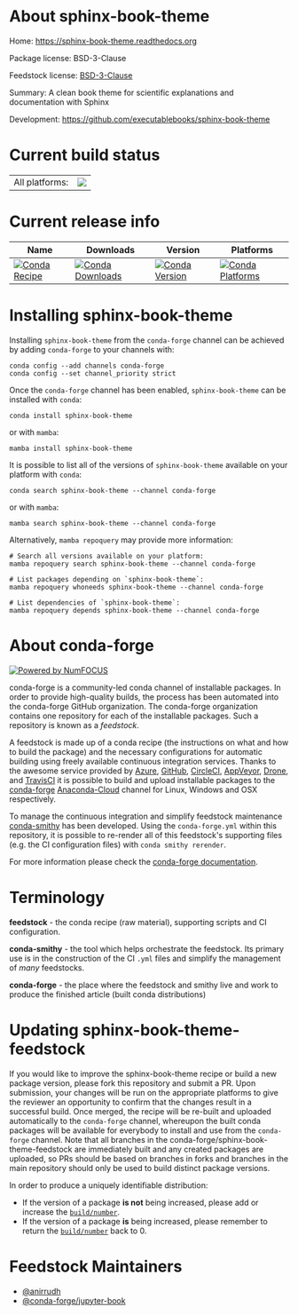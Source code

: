 About sphinx-book-theme
=======================

Home: https://sphinx-book-theme.readthedocs.org

Package license: BSD-3-Clause

Feedstock license: [BSD-3-Clause](https://github.com/conda-forge/sphinx-book-theme-feedstock/blob/main/LICENSE.txt)

Summary: A clean book theme for scientific explanations and documentation with Sphinx

Development: https://github.com/executablebooks/sphinx-book-theme

Current build status
====================


<table><tr><td>All platforms:</td>
    <td>
      <a href="https://dev.azure.com/conda-forge/feedstock-builds/_build/latest?definitionId=10571&branchName=main">
        <img src="https://dev.azure.com/conda-forge/feedstock-builds/_apis/build/status/sphinx-book-theme-feedstock?branchName=main">
      </a>
    </td>
  </tr>
</table>

Current release info
====================

| Name | Downloads | Version | Platforms |
| --- | --- | --- | --- |
| [![Conda Recipe](https://img.shields.io/badge/recipe-sphinx--book--theme-green.svg)](https://anaconda.org/conda-forge/sphinx-book-theme) | [![Conda Downloads](https://img.shields.io/conda/dn/conda-forge/sphinx-book-theme.svg)](https://anaconda.org/conda-forge/sphinx-book-theme) | [![Conda Version](https://img.shields.io/conda/vn/conda-forge/sphinx-book-theme.svg)](https://anaconda.org/conda-forge/sphinx-book-theme) | [![Conda Platforms](https://img.shields.io/conda/pn/conda-forge/sphinx-book-theme.svg)](https://anaconda.org/conda-forge/sphinx-book-theme) |

Installing sphinx-book-theme
============================

Installing `sphinx-book-theme` from the `conda-forge` channel can be achieved by adding `conda-forge` to your channels with:

```
conda config --add channels conda-forge
conda config --set channel_priority strict
```

Once the `conda-forge` channel has been enabled, `sphinx-book-theme` can be installed with `conda`:

```
conda install sphinx-book-theme
```

or with `mamba`:

```
mamba install sphinx-book-theme
```

It is possible to list all of the versions of `sphinx-book-theme` available on your platform with `conda`:

```
conda search sphinx-book-theme --channel conda-forge
```

or with `mamba`:

```
mamba search sphinx-book-theme --channel conda-forge
```

Alternatively, `mamba repoquery` may provide more information:

```
# Search all versions available on your platform:
mamba repoquery search sphinx-book-theme --channel conda-forge

# List packages depending on `sphinx-book-theme`:
mamba repoquery whoneeds sphinx-book-theme --channel conda-forge

# List dependencies of `sphinx-book-theme`:
mamba repoquery depends sphinx-book-theme --channel conda-forge
```


About conda-forge
=================

[![Powered by
NumFOCUS](https://img.shields.io/badge/powered%20by-NumFOCUS-orange.svg?style=flat&colorA=E1523D&colorB=007D8A)](https://numfocus.org)

conda-forge is a community-led conda channel of installable packages.
In order to provide high-quality builds, the process has been automated into the
conda-forge GitHub organization. The conda-forge organization contains one repository
for each of the installable packages. Such a repository is known as a *feedstock*.

A feedstock is made up of a conda recipe (the instructions on what and how to build
the package) and the necessary configurations for automatic building using freely
available continuous integration services. Thanks to the awesome service provided by
[Azure](https://azure.microsoft.com/en-us/services/devops/), [GitHub](https://github.com/),
[CircleCI](https://circleci.com/), [AppVeyor](https://www.appveyor.com/),
[Drone](https://cloud.drone.io/welcome), and [TravisCI](https://travis-ci.com/)
it is possible to build and upload installable packages to the
[conda-forge](https://anaconda.org/conda-forge) [Anaconda-Cloud](https://anaconda.org/)
channel for Linux, Windows and OSX respectively.

To manage the continuous integration and simplify feedstock maintenance
[conda-smithy](https://github.com/conda-forge/conda-smithy) has been developed.
Using the ``conda-forge.yml`` within this repository, it is possible to re-render all of
this feedstock's supporting files (e.g. the CI configuration files) with ``conda smithy rerender``.

For more information please check the [conda-forge documentation](https://conda-forge.org/docs/).

Terminology
===========

**feedstock** - the conda recipe (raw material), supporting scripts and CI configuration.

**conda-smithy** - the tool which helps orchestrate the feedstock.
                   Its primary use is in the construction of the CI ``.yml`` files
                   and simplify the management of *many* feedstocks.

**conda-forge** - the place where the feedstock and smithy live and work to
                  produce the finished article (built conda distributions)


Updating sphinx-book-theme-feedstock
====================================

If you would like to improve the sphinx-book-theme recipe or build a new
package version, please fork this repository and submit a PR. Upon submission,
your changes will be run on the appropriate platforms to give the reviewer an
opportunity to confirm that the changes result in a successful build. Once
merged, the recipe will be re-built and uploaded automatically to the
`conda-forge` channel, whereupon the built conda packages will be available for
everybody to install and use from the `conda-forge` channel.
Note that all branches in the conda-forge/sphinx-book-theme-feedstock are
immediately built and any created packages are uploaded, so PRs should be based
on branches in forks and branches in the main repository should only be used to
build distinct package versions.

In order to produce a uniquely identifiable distribution:
 * If the version of a package **is not** being increased, please add or increase
   the [``build/number``](https://docs.conda.io/projects/conda-build/en/latest/resources/define-metadata.html#build-number-and-string).
 * If the version of a package **is** being increased, please remember to return
   the [``build/number``](https://docs.conda.io/projects/conda-build/en/latest/resources/define-metadata.html#build-number-and-string)
   back to 0.

Feedstock Maintainers
=====================

* [@anirrudh](https://github.com/anirrudh/)
* [@conda-forge/jupyter-book](https://github.com/conda-forge/jupyter-book/)

